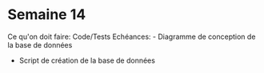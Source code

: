 # Semaine 14

Ce qu'on doit faire: Code/Tests
Echéances: - Diagramme de conception de la base de données
- Script de création de la base de données